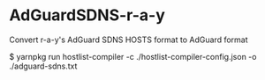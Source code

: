 # AdGuardSDNS-r-a-y
Convert r-a-y's AdGuard SDNS HOSTS format to AdGuard format

$ yarnpkg run hostlist-compiler -c ./hostlist-compiler-config.json -o ./adguard-sdns.txt

